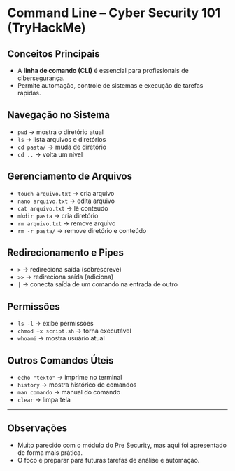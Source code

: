 # Command Line – Cyber Security 101 (TryHackMe)

## Conceitos Principais
- A **linha de comando (CLI)** é essencial para profissionais de cibersegurança.
- Permite automação, controle de sistemas e execução de tarefas rápidas.

## Navegação no Sistema
- `pwd` → mostra o diretório atual
- `ls` → lista arquivos e diretórios
- `cd pasta/` → muda de diretório
- `cd ..` → volta um nível

## Gerenciamento de Arquivos
- `touch arquivo.txt` → cria arquivo
- `nano arquivo.txt` → edita arquivo
- `cat arquivo.txt` → lê conteúdo
- `mkdir pasta` → cria diretório
- `rm arquivo.txt` → remove arquivo
- `rm -r pasta/` → remove diretório e conteúdo

## Redirecionamento e Pipes
- `>` → redireciona saída (sobrescreve)
- `>>` → redireciona saída (adiciona)
- `|` → conecta saída de um comando na entrada de outro

## Permissões
- `ls -l` → exibe permissões
- `chmod +x script.sh` → torna executável
- `whoami` → mostra usuário atual

## Outros Comandos Úteis
- `echo "texto"` → imprime no terminal
- `history` → mostra histórico de comandos
- `man comando` → manual do comando
- `clear` → limpa tela

---

## Observações
- Muito parecido com o módulo do Pre Security, mas aqui foi apresentado de forma mais prática.
- O foco é preparar para futuras tarefas de análise e automação.
